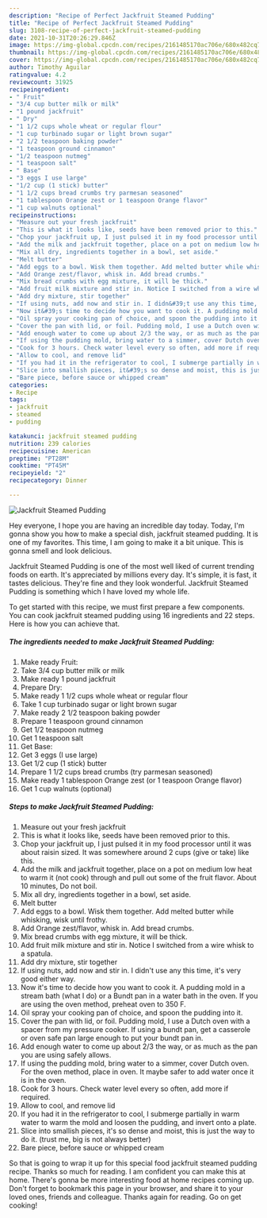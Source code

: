 ```yaml
---
description: "Recipe of Perfect Jackfruit Steamed Pudding"
title: "Recipe of Perfect Jackfruit Steamed Pudding"
slug: 3108-recipe-of-perfect-jackfruit-steamed-pudding
date: 2021-10-31T20:26:29.846Z
image: https://img-global.cpcdn.com/recipes/2161485170ac706e/680x482cq70/jackfruit-steamed-pudding-recipe-main-photo.jpg
thumbnail: https://img-global.cpcdn.com/recipes/2161485170ac706e/680x482cq70/jackfruit-steamed-pudding-recipe-main-photo.jpg
cover: https://img-global.cpcdn.com/recipes/2161485170ac706e/680x482cq70/jackfruit-steamed-pudding-recipe-main-photo.jpg
author: Timothy Aguilar
ratingvalue: 4.2
reviewcount: 31925
recipeingredient:
- " Fruit"
- "3/4 cup butter milk or milk"
- "1 pound jackfruit"
- " Dry"
- "1 1/2 cups whole wheat or regular flour"
- "1 cup turbinado sugar or light brown sugar"
- "2 1/2 teaspoon baking powder"
- "1 teaspoon ground cinnamon"
- "1/2 teaspoon nutmeg"
- "1 teaspoon salt"
- " Base"
- "3 eggs I use large"
- "1/2 cup (1 stick) butter"
- "1 1/2 cups bread crumbs try parmesan seasoned"
- "1 tablespoon Orange zest or 1 teaspoon Orange flavor"
- "1 cup walnuts optional"
recipeinstructions:
- "Measure out your fresh jackfruit"
- "This is what it looks like, seeds have been removed prior to this."
- "Chop your jackfruit up, I just pulsed it in my food processor until it was about raisin sized. It was somewhere around 2 cups (give or take) like this."
- "Add the milk and jackfruit together, place on a pot on medium low heat to warm it (not cook) through and pull out some of the fruit flavor. About 10 minutes, Do not boil."
- "Mix all dry, ingredients together in a bowl, set aside."
- "Melt butter"
- "Add eggs to a bowl. Wisk them together. Add melted butter while whisking, wisk until frothy."
- "Add Orange zest/flavor, whisk in. Add bread crumbs."
- "Mix bread crumbs with egg mixture, it will be thick."
- "Add fruit milk mixture and stir in. Notice I switched from a wire whisk to a spatula."
- "Add dry mixture, stir together"
- "If using nuts, add now and stir in. I didn&#39;t use any this time, it&#39;s very good either way."
- "Now it&#39;s time to decide how you want to cook it. A pudding mold in a stream bath (what I do) or a Bundt pan in a water bath in the oven. If you are using the oven method, preheat oven to 350 F."
- "Oil spray your cooking pan of choice, and spoon the pudding into it."
- "Cover the pan with lid, or foil. Pudding mold, I use a Dutch oven with a spacer from my pressure cooker. If using a bundt pan, get a casserole or oven safe pan large enough to put your bundt pan in."
- "Add enough water to come up about 2/3 the way, or as much as the pan you are using safely allows."
- "If using the pudding mold, bring water to a simmer, cover Dutch oven. For the oven method, place in oven. It maybe safer to add water once it is in the oven."
- "Cook for 3 hours. Check water level every so often, add more if required."
- "Allow to cool, and remove lid"
- "If you had it in the refrigerator to cool, I submerge partially in warm water to warm the mold and loosen the pudding, and invert onto a plate."
- "Slice into smallish pieces, it&#39;s so dense and moist, this is just the way to do it. (trust me, big is not always better)"
- "Bare piece, before sauce or whipped cream"
categories:
- Recipe
tags:
- jackfruit
- steamed
- pudding

katakunci: jackfruit steamed pudding 
nutrition: 239 calories
recipecuisine: American
preptime: "PT28M"
cooktime: "PT45M"
recipeyield: "2"
recipecategory: Dinner

---
```



![Jackfruit Steamed Pudding](https://img-global.cpcdn.com/recipes/2161485170ac706e/680x482cq70/jackfruit-steamed-pudding-recipe-main-photo.jpg)

Hey everyone, I hope you are having an incredible day today. Today, I'm gonna show you how to make a special dish, jackfruit steamed pudding. It is one of my favorites. This time, I am going to make it a bit unique. This is gonna smell and look delicious.



Jackfruit Steamed Pudding is one of the most well liked of current trending foods on earth. It's appreciated by millions every day. It's simple, it is fast, it tastes delicious. They're fine and they look wonderful. Jackfruit Steamed Pudding is something which I have loved my whole life.


To get started with this recipe, we must first prepare a few components. You can cook jackfruit steamed pudding using 16 ingredients and 22 steps. Here is how you can achieve that.

<!--inarticleads1-->

##### The ingredients needed to make Jackfruit Steamed Pudding:

1. Make ready  Fruit:
1. Take 3/4 cup butter milk or milk
1. Make ready 1 pound jackfruit
1. Prepare  Dry:
1. Make ready 1 1/2 cups whole wheat or regular flour
1. Take 1 cup turbinado sugar or light brown sugar
1. Make ready 2 1/2 teaspoon baking powder
1. Prepare 1 teaspoon ground cinnamon
1. Get 1/2 teaspoon nutmeg
1. Get 1 teaspoon salt
1. Get  Base:
1. Get 3 eggs (I use large)
1. Get 1/2 cup (1 stick) butter
1. Prepare 1 1/2 cups bread crumbs (try parmesan seasoned)
1. Make ready 1 tablespoon Orange zest (or 1 teaspoon Orange flavor)
1. Get 1 cup walnuts (optional)




<!--inarticleads2-->

##### Steps to make Jackfruit Steamed Pudding:

1. Measure out your fresh jackfruit
1. This is what it looks like, seeds have been removed prior to this.
1. Chop your jackfruit up, I just pulsed it in my food processor until it was about raisin sized. It was somewhere around 2 cups (give or take) like this.
1. Add the milk and jackfruit together, place on a pot on medium low heat to warm it (not cook) through and pull out some of the fruit flavor. About 10 minutes, Do not boil.
1. Mix all dry, ingredients together in a bowl, set aside.
1. Melt butter
1. Add eggs to a bowl. Wisk them together. Add melted butter while whisking, wisk until frothy.
1. Add Orange zest/flavor, whisk in. Add bread crumbs.
1. Mix bread crumbs with egg mixture, it will be thick.
1. Add fruit milk mixture and stir in. Notice I switched from a wire whisk to a spatula.
1. Add dry mixture, stir together
1. If using nuts, add now and stir in. I didn&#39;t use any this time, it&#39;s very good either way.
1. Now it&#39;s time to decide how you want to cook it. A pudding mold in a stream bath (what I do) or a Bundt pan in a water bath in the oven. If you are using the oven method, preheat oven to 350 F.
1. Oil spray your cooking pan of choice, and spoon the pudding into it.
1. Cover the pan with lid, or foil. Pudding mold, I use a Dutch oven with a spacer from my pressure cooker. If using a bundt pan, get a casserole or oven safe pan large enough to put your bundt pan in.
1. Add enough water to come up about 2/3 the way, or as much as the pan you are using safely allows.
1. If using the pudding mold, bring water to a simmer, cover Dutch oven. For the oven method, place in oven. It maybe safer to add water once it is in the oven.
1. Cook for 3 hours. Check water level every so often, add more if required.
1. Allow to cool, and remove lid
1. If you had it in the refrigerator to cool, I submerge partially in warm water to warm the mold and loosen the pudding, and invert onto a plate.
1. Slice into smallish pieces, it&#39;s so dense and moist, this is just the way to do it. (trust me, big is not always better)
1. Bare piece, before sauce or whipped cream




So that is going to wrap it up for this special food jackfruit steamed pudding recipe. Thanks so much for reading. I am confident you can make this at home. There's gonna be more interesting food at home recipes coming up. Don't forget to bookmark this page in your browser, and share it to your loved ones, friends and colleague. Thanks again for reading. Go on get cooking!
